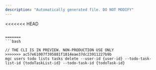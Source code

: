 ```yaml
---
description: "Automatically generated file. DO NOT MODIFY"
---
```


<<<<<<< HEAD
```cli

=======
```bash

// THE CLI IS IN PREVIEW. NON-PRODUCTION USE ONLY
>>>>>>> ac57e61007f395881f1814eae37dc23911227b9b
mgc users todo lists tasks delete --user-id {user-id} --todo-task-list-id {todoTaskList-id} --todo-task-id {todoTask-id}

```